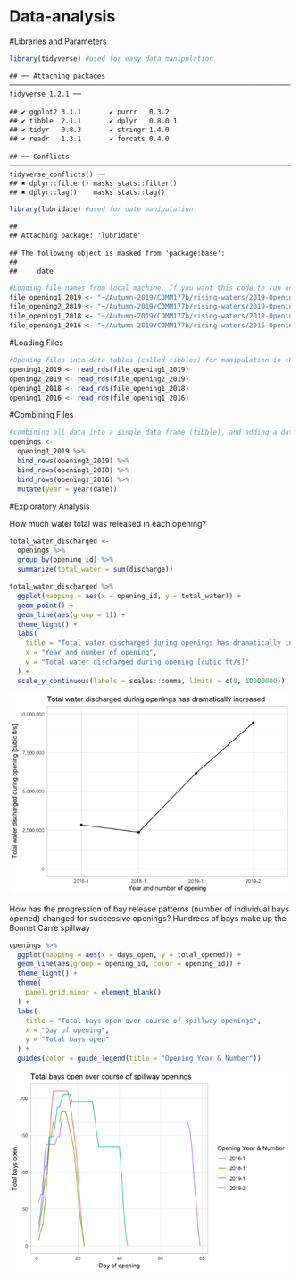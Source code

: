 Data-analysis
================

\#Libraries and
    Parameters

``` r
library(tidyverse) #used for easy data manipulation
```

    ## ── Attaching packages ─────────────────────────────────────────────────────────────────────────────────────────────────────── tidyverse 1.2.1 ──

    ## ✔ ggplot2 3.1.1       ✔ purrr   0.3.2  
    ## ✔ tibble  2.1.1       ✔ dplyr   0.8.0.1
    ## ✔ tidyr   0.8.3       ✔ stringr 1.4.0  
    ## ✔ readr   1.3.1       ✔ forcats 0.4.0

    ## ── Conflicts ────────────────────────────────────────────────────────────────────────────────────────────────────────── tidyverse_conflicts() ──
    ## ✖ dplyr::filter() masks stats::filter()
    ## ✖ dplyr::lag()    masks stats::lag()

``` r
library(lubridate) #used for date manipulation
```

    ## 
    ## Attaching package: 'lubridate'

    ## The following object is masked from 'package:base':
    ## 
    ##     date

``` r
#Loading file names from local machine. If you want this code to run on your local machine, you must either: 1. create the exact following file structure under your Home, and clone the git repository to that directory, or 2. change each of these file names when running the program on your local machine.
file_opening1_2019 <- "~/Autumn-2019/COMM177b/rising-waters/2019-Opening1.Rds"
file_opening2_2019 <- "~/Autumn-2019/COMM177b/rising-waters/2019-Opening2.Rds"
file_opening1_2018 <- "~/Autumn-2019/COMM177b/rising-waters/2018-Opening1.Rds"
file_opening1_2016 <- "~/Autumn-2019/COMM177b/rising-waters/2016-Opening1.Rds"
```

\#Loading
Files

``` r
#Opening files into data tables (called tibbles) for manipulation in the program. We are not editing the raw file at all.
opening1_2019 <- read_rds(file_opening1_2019)
opening2_2019 <- read_rds(file_opening2_2019)
opening1_2018 <- read_rds(file_opening1_2018)
opening1_2016 <- read_rds(file_opening1_2016)
```

\#Combining
Files

``` r
#combining all data into a single data frame (tibble), and adding a date column
openings <-
  opening1_2019 %>% 
  bind_rows(opening2_2019) %>% 
  bind_rows(opening1_2018) %>% 
  bind_rows(opening1_2016) %>%
  mutate(year = year(date))
```

\#Exploratory Analysis

How much water total was released in each opening?

``` r
total_water_discharged <-
  openings %>% 
  group_by(opening_id) %>% 
  summarize(total_water = sum(discharge))
```

``` r
total_water_discharged %>% 
  ggplot(mapping = aes(x = opening_id, y = total_water)) +
  geom_point() +
  geom_line(aes(group = 1)) +
  theme_light() + 
  labs(
    title = "Total water discharged during openings has dramatically increased",
    x = "Year and number of opening",
    y = "Total water discharged during opening [cubic ft/s]"
  ) +
  scale_y_continuous(labels = scales::comma, limits = c(0, 10000000))
```

![](Openings-data-analysis_files/figure-gfm/unnamed-chunk-6-1.png)<!-- -->

How has the progression of bay release patterns (number of individual
bays opened) changed for successive openings? Hundreds of bays make up
the Bonnet Carre spillway

``` r
openings %>%
  ggplot(mapping = aes(x = days_open, y = total_opened)) +
  geom_line(aes(group = opening_id, color = opening_id)) +
  theme_light() + 
  theme(
    panel.grid.minor = element_blank()
  ) +
  labs(
    title = "Total bays open over course of spillway openings",
    x = "Day of opening",
    y = "Total bays open"
  ) +
  guides(color = guide_legend(title = "Opening Year & Number")) 
```

![](Openings-data-analysis_files/figure-gfm/unnamed-chunk-7-1.png)<!-- -->
